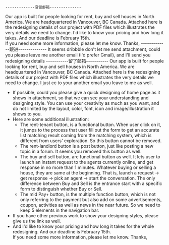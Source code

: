     -------------没留邮箱--------------
   Our app is built for people looking for rent, buy and sell houses in North America. We are headquartered in Vancouver, BC Canada.
   Attached here is the redesigning details of our project with PDF files which illustrates the very details we need to change.
   I'd like to know your pricing and how long it takes. And our deadline is February 15th.  
   If you need some more information, please let me know.
   Thanks,
   -------------跟进--------------
   It seems dribbble don't let me send attachment, could you please leave me another email (I'd prefer Gmail), and I'll send you redesigning details
   -----------留了邮箱-----------
   Our app is built for people looking for rent, buy and sell houses in North America. We are headquartered in Vancouver, BC Canada.
   Attached here is the redesigning details of our project with PDF files which illustrates the very details we need to change.
   I just cc to your another email you leave to me as well.
- If possible, could you please give a quick designing of home page as it shows in attachment, so that we can see your understanding and designing style. You can use your creativity as much as you want, and do not limited by the layout, color, font, icon and image/illustration it shows to you. 
- Here are some additional illustration:
  - The rent-tenant button, is a functional button. When user click on it, it jumps to the process that user fill out the form to get an accurate list matching result coming from the matching system, which is different from users' exploration. So this button cannot be removed.
  - The rent-landlord button is a post button, just like posting a new topic in a forum. It seems you removed this button as well.
  - The buy and sell button, are functional button as well. It lets user to launch an instant request to the agents currently online, and get response in no more than 1 minutes. Whatever buying or selling a house, they are same at the beginning. That is, launch a request -> get response -> pick an agent -> start the conversation. The only difference between Buy and Sell is the entrance start with a specific form to distinguish whether Buy or Sell.
  - The mid Pay+ button, is the multiple function button, which is not only referring to the payment but also add on some advertisements, coupon, activities as well as news in the near future. So we need to keep 5 elements in the navigation bar.
- If you have other previous work to show your designing styles, please give us the link as well.
- And I'd like to know your pricing and how long it takes for the whole redesigning. And our deadline is February 15th.  
  If you need some more information, please let me know.
  Thanks,

